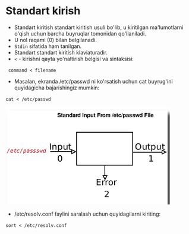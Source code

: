 # Standart kirish

- Standart kiritish standart kiritish usuli bo'lib, u kiritilgan ma'lumotlarni o'qish uchun barcha buyruqlar tomonidan qo'llaniladi.
- U nol raqami (0) bilan belgilanadi.
- ```Stdin``` sifatida ham tanilgan.
- Standart standart kiritish klaviaturadir.
- ```<``` - kirishni qayta yo'naltirish belgisi va sintaksisi:


```
 command < filename
```

- Masalan, ekranda /etc/passwd ni ko'rsatish uchun cat buyrug'ini quyidagicha bajarishingiz mumkin:


```
cat < /etc/passwd
```

<img src="./img/2.png">

- /etc/resolv.conf faylini saralash uchun quyidagilarni kiriting:

```
sort < /etc/resolv.conf
```